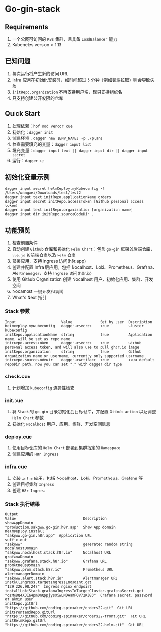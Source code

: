 # Go-gin-stack

## Requirements
1. 一个公网可访问的 `K8s` 集群，且具备 `LoadBalancer` 能力
2. Kubenetes version > 1.13

## 已知问题
1. 每次运行将产生新的访问 URL
2. Infra 应用在初始化安装时，如时间超过 5 分钟（例如镜像拉取）则会导致失败
3. `initRepo.organization` 不再支持用户名，现只支持组织名
4. 只支持创建公开权限的仓库

## Quick Start

1. 处理依赖：`hof mod vendor cue`
2. 初始化：`dagger init`
3. 创建环境：`dagger new [ENV_NAME] -p ./plans`
4. 检查需要填充的变量：`dagger input list`
5. 填充变量：`dagger input text || dagger input dir || dagger input secret`
6. 运行：`dagger up`

## 初始化变量示例
```
dagger input secret helmDeploy.myKubeconfig -f /Users/wangwei/Downloads/test/test2
dagger input text initRepo.applicationName orders
dagger input secret initRepo.accessToken [Github personal access token]
dagger input text initRepo.organization [organization name]
dagger input dir initRepo.sourceCodeDir .
```

## 功能预览

1. 检查前置条件
2. 自动创建 `Github` 仓库和初始化 `Helm Chart`：包含 `go-gin` 框架的后端仓库，`vue.js` 的前端仓库以及 `Helm` 仓库
3. 部署应用，支持 Ingress 访问(h8r.app)
4. 创建并配置 Infra 层应用，包括 Nocalhost、Loki、Prometheus、Grafana、Alertmanager，支持 Ingress 访问(h8r.io)
5. 使用 Github Organization 创建 Nocalhost 用户，初始化应用、集群、开发空间
6. Nocalhost 一键开发和调试
7. What's Next 指引

### Stack 参数
```
Input                     Value             Set by user  Description
helmDeploy.myKubeconfig   dagger.#Secret    true         Cluster kubeconfig
initRepo.applicationName  string            true         Application name, will be set as repo name
initRepo.accessToken      dagger.#Secret    true         Github personal access token, and will also use to pull ghcr.io image
initRepo.organization     string            true         Github organization name or username, currently only supported username
initRepo.sourceCodeDir    dagger.#Artifact  true         TODO default repoDir path, now you can set "." with dagger dir type
```

### check.cue
1. 计划增加 `kubeconfig` 连通性检查

### init.cue
1. 将 `Stack` 的 `go-gin` 目录初始化到目标仓库，并配置 `Github action` 以及调整 `Helm Chart` 参数
2. 初始化 `Nocalhost` 用户、应用、集群、开发空间信息

### deploy.cue
1. 使用目标仓库的 `Helm Chart` 部署到集群指定的 `Namespace`
2. 创建应用的 `H8r Ingress`

### infra.cue
1. 安装 `infra` 应用，包括 Nocalhost、Loki、Prometheus、Grafana 等
2. 创建目标集群 `Ingress`
3. 创建 `H8r Ingress`

### Stack 执行结果

```
Output                                                            Value                               Description
showAppDomain                                                     "production.sakgww.go-gin.h8r.app"  Show App domain
helmDeploy.install                                                "sakgww.go-gin.h8r.app"  Application URL
suffix.out                                                        "sakgww"                            generated random string
nocalhostDomain                                                   "sakgww.nocalhost.stack.h8r.io"     Nocalhost URL
grafanaDomain                                                     "sakgww.grafana.stack.h8r.io"       Grafana URL
prometheusDomain                                                  "sakgww.prom.stack.h8r.io"          Prometheus URL
alertmanagerDomain                                                "sakgww.alert.stack.h8r.io"         Alertmanager URL
installIngress.targetIngressEndpoint.get                          "129.226.98.247"  Ingress nginx endpoint
installLokiStack.grafanaIngressToTargetCluster.grafanaSecret.get  "qzMg8Q4XJIa4pm0nQppjysX5wLNDAaMFOV72KI83"  Grafana secret, password of admin user
initRepo.gitUrl                                                   "https://github.com/coding-spinnaker/orders22.git"  Git URL
initFrontendRepo.gitUrl                                           "https://github.com/coding-spinnaker/orders22-front.git"  Git URL
initHelmRepo.gitUrl                                               "https://github.com/coding-spinnaker/orders22-helm.git"  Git URL
```
